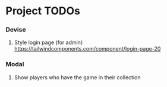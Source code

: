 # Project TODOs

### Devise
1. Style login page (for admin)
    https://tailwindcomponents.com/component/login-page-20

### Modal
1. Show players who have the game in their collection
